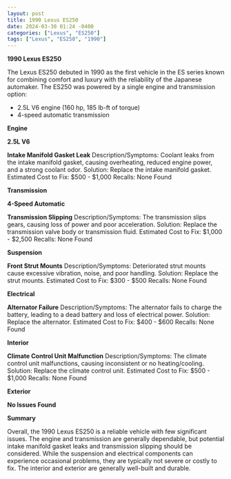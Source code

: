 ```yaml
---
layout: post
title: 1990 Lexus ES250
date: 2024-03-30 01:24 -0400
categories: ["Lexus", "ES250"]
tags: ["Lexus", "ES250", "1990"]
---
```

**1990 Lexus ES250**

The Lexus ES250 debuted in 1990 as the first vehicle in the ES series known for combining comfort and luxury with the reliability of the Japanese automaker. The ES250 was powered by a single engine and transmission option:

* 2.5L V6 engine (160 hp, 185 lb-ft of torque)
* 4-speed automatic transmission

**Engine**

**2.5L V6**

**Intake Manifold Gasket Leak**
Description/Symptoms: Coolant leaks from the intake manifold gasket, causing overheating, reduced engine power, and a strong coolant odor.
Solution: Replace the intake manifold gasket.
Estimated Cost to Fix: $500 - $1,000
Recalls: None Found

**Transmission**

**4-Speed Automatic**

**Transmission Slipping**
Description/Symptoms: The transmission slips gears, causing loss of power and poor acceleration.
Solution: Replace the transmission valve body or transmission fluid.
Estimated Cost to Fix: $1,000 - $2,500
Recalls: None Found

**Suspension**

**Front Strut Mounts**
Description/Symptoms: Deteriorated strut mounts cause excessive vibration, noise, and poor handling.
Solution: Replace the strut mounts.
Estimated Cost to Fix: $300 - $500
Recalls: None Found

**Electrical**

**Alternator Failure**
Description/Symptoms: The alternator fails to charge the battery, leading to a dead battery and loss of electrical power.
Solution: Replace the alternator.
Estimated Cost to Fix: $400 - $600
Recalls: None Found

**Interior**

**Climate Control Unit Malfunction**
Description/Symptoms: The climate control unit malfunctions, causing inconsistent or no heating/cooling.
Solution: Replace the climate control unit.
Estimated Cost to Fix: $500 - $1,000
Recalls: None Found

**Exterior**

**No Issues Found**

**Summary**

Overall, the 1990 Lexus ES250 is a reliable vehicle with few significant issues. The engine and transmission are generally dependable, but potential intake manifold gasket leaks and transmission slipping should be considered. While the suspension and electrical components can experience occasional problems, they are typically not severe or costly to fix. The interior and exterior are generally well-built and durable.
